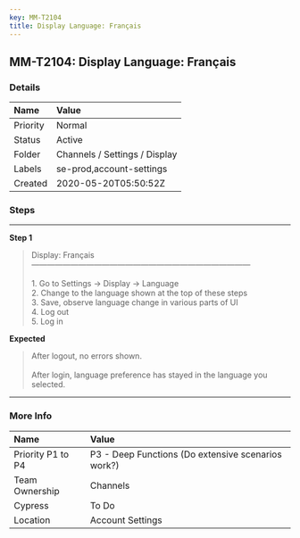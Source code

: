 ```yaml
---
key: MM-T2104
title: Display Language: Français
---
```


## MM-T2104: Display Language: Français

### Details

| Name     | Value                         |
| :------- | :---------------------------- |
| Priority | Normal                        |
| Status   | Active                        |
| Folder   | Channels / Settings / Display |
| Labels   | se-prod,account-settings      |
| Created  | 2020-05-20T05:50:52Z          |

### Steps

<hr/>

**Step 1**

> <article>Display: Français<br />————————————————————————————<br /><br />1. Go to  Settings -&gt; Display -&gt; Language<br />2. Change to the language shown at the top of these steps<br />3. Save, observe language change in various parts of UI<br />4. Log out<br />5. Log in</article>

**Expected**

> <article>After logout, no errors shown.<br /><br />After login, language preference has stayed in the language you selected.</article>

<hr/>

### More Info

| Name              | Value                                              |
| :---------------- | :------------------------------------------------- |
| Priority P1 to P4 | P3 - Deep Functions (Do extensive scenarios work?) |
| Team Ownership    | Channels                                           |
| Cypress           | To Do                                              |
| Location          | Account Settings                                   |
